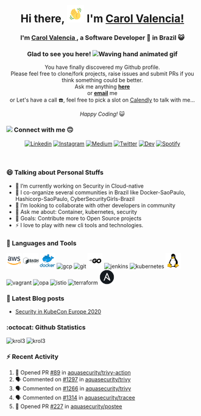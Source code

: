 <h1 align="center">
    Hi there, 
    <img src="https://raw.githubusercontent.com/krol3/krol3/master/wave.gif" 
         alt="Waving hand animated gif"
         height="45"
         width="45" />
  I'm <a href="https://www.linkedin.com/in/carolgv/" target="_blank">Carol Valencia!</a>
</h1>
<h3 align="center">
I'm <a href="https://www.linkedin.com/in/carolgv/"> <b>Carol Valencia</b> </a>, a Software Developer 🚀 in Brazil 😺
</h3>

<h3 align="center">
Glad to see you here! 
    <img src="https://visitor-badge.glitch.me/badge?page_id=krol3.krol3" 
         alt="Waving hand animated gif"
         height="20"
         width="90" />
</h3>

<div align="center">
    
You have finally discovered my Github profile. <br>
Please feel free to clone/fork projects, raise issues and submit PRs if you think something could be better. <br>
Ask me anything <a href="https://github.com/krol3/krol3/issues/new"><b>here</b></a><br>
or <a href="mailto:krolroot@outlook.com"><b>email</b></a> me <br>
or Let's have a call ☎️, feel free to pick a slot on <a href="https://calendly.com/krol/meeting">Calendly</a> to talk with me...

<i>Happy Coding!</i> 😺

</div>

### <img src="https://media.giphy.com/media/LnQjpWaON8nhr21vNW/giphy.gif" height="32"></img> Connect with me 🙃
<div align="center">
<a href="https://linkedin.com/in/carolgv" target="blank"><img align="center" src="https://img.shields.io/badge/linkedin-%230077B5.svg?&style=for-the-badge&logo=linkedin&logoColor=white" alt="Linkedin" /></a>
<a href="https://www.instagram.com/krol3" target="_blank"><img align="center" src="https://img.shields.io/badge/Instagram-%23E4405F.svg?&style=for-the-badge&logo=instagram&logoColor=white" alt="Instagram"></a>
<a href="https://krol3.medium.com" target="blank"><img align="center" src="https://img.shields.io/badge/medium-%2312100E.svg?&style=for-the-badge&logo=medium&logoColor=white" alt="Medium" /></a>
<a href="https://twitter.com/krol_valencia" target="blank"><img align="center" src="https://img.shields.io/badge/twitter-%230077B5.svg?&style=for-the-badge&logo=twitter&logoColor=white" alt="Twitter" /></a>
<a href="https://dev.to/krol_valencia" target="blank"><img align="center" src="https://img.shields.io/badge/dev.to-0A0A0A?style=for-the-badge&logo=dev.to&logoColor=white" alt="Dev" /></a>
<a href="https://open.spotify.com/user/krol3" target="_blank"><img align="center" src="https://img.shields.io/badge/Spotify-%231ED760.svg?&style=for-the-badge&logo=spotify&logoColor=white" alt="Spotify"></a>
</div>

<!--
**krol3/krol3** is a ✨ _special_ ✨ repository because its `README.md` (this file) appears on your GitHub profile.

Here are some ideas to get you started:

- 🔭 I’m currently working on ...
- 🌱 I’m currently learning ...
- 👯 I’m looking to collaborate on ...
- 🤔 I’m looking for help with ...
- 💬 Ask me about .... Beside programming, I like running, beach-tennis, traveling and cats
- 📫 How to reach me: ...
- 😄 Pronouns: ...
- ⚡ Fun fact: ...
-->
</br>
</br>

### 😄 Talking about Personal Stuffs

- 🔭 I’m currently working on Security in Cloud-native
- 🌱 I co-organize several communities in Brazil like Docker-SaoPaulo, Hashicorp-SaoPaulo, CyberSecurityGirls-Brazil
- 👯 I’m looking to collaborate with other developers in community
- 💬 Ask me about: Container, kubernetes, security
- 🥅 Goals: Contribute more to Open Source projects
- ⚡ I love to play with new cli tools and technologies.

### 🧰 Languages and Tools

<p align="left"><img src="https://raw.githubusercontent.com/github/explore/80688e429a7d4ef2fca1e82350fe8e3517d3494d/topics/aws/aws.png" alt="aws" width="40" height="40"/> <img src="https://raw.githubusercontent.com/github/explore/80688e429a7d4ef2fca1e82350fe8e3517d3494d/topics/bash/bash.png" alt="bash" width="40" height="40"/> <img src="https://raw.githubusercontent.com/github/explore/80688e429a7d4ef2fca1e82350fe8e3517d3494d/topics/docker/docker.png" alt="docker" width="40" height="40"/> <img src="https://www.vectorlogo.zone/logos/google_cloud/google_cloud-icon.svg" alt="gcp" width="40" height="40"/> <img src="https://www.vectorlogo.zone/logos/git-scm/git-scm-icon.svg" alt="git" width="40" height="40"/> <img src="https://raw.githubusercontent.com/github/explore/80688e429a7d4ef2fca1e82350fe8e3517d3494d/topics/go/go.png" alt="go" width="40" height="40"/> <img src="https://www.vectorlogo.zone/logos/jenkins/jenkins-icon.svg" alt="jenkins" width="40" height="40"/> <img src="https://www.vectorlogo.zone/logos/kubernetes/kubernetes-icon.svg" alt="kubernetes" width="40" height="40"/> <img src="https://raw.githubusercontent.com/github/explore/80688e429a7d4ef2fca1e82350fe8e3517d3494d/topics/linux/linux.png" alt="linux" width="40" height="40"/> <img src="https://www.vectorlogo.zone/logos/vagrantup/vagrantup-icon.svg" alt="vagrant" width="40" height="40"/> <img src="https://camo.githubusercontent.com/aee47673482ae9337b1a495f7e747d35e55f4a3081e5cd65768e65686f6f2de4/68747470733a2f2f7777772e766563746f726c6f676f2e7a6f6e652f6c6f676f732f6f70656e706f6c6963796167656e742f6f70656e706f6c6963796167656e742d617232312e737667" alt="opa" width="80" height="50"/> <img src="https://camo.githubusercontent.com/bd5b74426b7087fe4c8568458993dfff11001c3b9f0a2483e1da43650cbe0672/68747470733a2f2f7777772e766563746f726c6f676f2e7a6f6e652f6c6f676f732f697374696f696f2f697374696f696f2d69636f6e2e737667" alt="istio" width="40" height="40"/> <img src="https://camo.githubusercontent.com/d13e208052a3e9d83243cd804635e60e4a238c43a86ce1bc6aea249c39c67709/68747470733a2f2f7777772e766563746f726c6f676f2e7a6f6e652f6c6f676f732f7465727261666f726d696f2f7465727261666f726d696f2d617232312e737667" alt="terraform" width="70" height="40"/>  <img src="https://raw.githubusercontent.com/github/explore/80688e429a7d4ef2fca1e82350fe8e3517d3494d/topics/ansible/ansible.png" alt="ansible" width="40" height="40"/>
</p>

### :card_index: Latest Blog posts
<!-- BLOG-POST-LIST:START -->
- [Security in KubeCon Europe 2020](https://krol3.medium.com/security-in-kubecon-europe-2020-859f41beb948)

<!-- BLOG-POST-LIST:END -->

### :octocat: Github Statistics
<p align="left">
<img  src="https://github-readme-stats.vercel.app/api?username=krol3&include_all_commits=true&count_private=true&show_icons=true&theme=tokyonight&exclude_repo=neural-network-bike,docker-samples-by-lang&line_height=20&title_color=7A7ADB&icon_color=2234AE&text_color=D3D3D3&bg_color=0,000000,130F40" alt="krol3" width="480" height="180" />
<img  src="https://github-readme-stats.vercel.app/api/top-langs/?username=krol3&include_all_commits=true&count_private=true&show_icons=true&hide_border=true&layout=compact&langs_count=8&theme=tokyonight&exclude_repo=neural-network-bike,docker-samples-by-lang&line_height=20&title_color=7A7ADB&icon_color=2234AE&text_color=D3D3D3&bg_color=0,000000,130F40" alt="krol3"/>
</p>

### :zap: Recent Activity
<!--START_SECTION:activity-->
1. 💪 Opened PR [#89](https://github.com/aquasecurity/trivy-action/pull/89) in [aquasecurity/trivy-action](https://github.com/aquasecurity/trivy-action)
2. 🗣 Commented on [#1297](https://github.com/aquasecurity/trivy/issues/1297) in [aquasecurity/trivy](https://github.com/aquasecurity/trivy)
3. 🗣 Commented on [#1266](https://github.com/aquasecurity/trivy/issues/1266) in [aquasecurity/trivy](https://github.com/aquasecurity/trivy)
4. 🗣 Commented on [#1314](https://github.com/aquasecurity/tracee/issues/1314) in [aquasecurity/tracee](https://github.com/aquasecurity/tracee)
5. 💪 Opened PR [#227](https://github.com/aquasecurity/postee/pull/227) in [aquasecurity/postee](https://github.com/aquasecurity/postee)
<!--END_SECTION:activity-->



